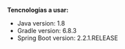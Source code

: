 **Tencnologías a usar:**

- Java version: 1.8
- Gradle version: 6.8.3
- Spring Boot version: 2.2.1.RELEASE
